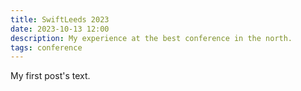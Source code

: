 ```yaml
---
title: SwiftLeeds 2023
date: 2023-10-13 12:00
description: My experience at the best conference in the north.
tags: conference
---
```

My first post's text.
